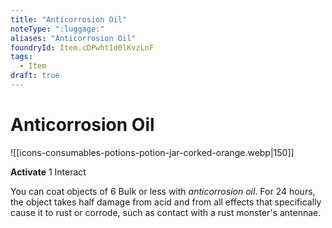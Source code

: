 ```yaml
---
title: "Anticorrosion Oil"
noteType: ":luggage:"
aliases: "Anticorrosion Oil"
foundryId: Item.cDPwht1d0lKvzLnF
tags:
  - Item
draft: true
---
```


# Anticorrosion Oil
![[icons-consumables-potions-potion-jar-corked-orange.webp|150]]

**Activate** 1 Interact

You can coat objects of 6 Bulk or less with _anticorrosion oil_. For 24 hours, the object takes half damage from acid and from all effects that specifically cause it to rust or corrode, such as contact with a rust monster's antennae.
